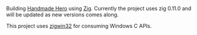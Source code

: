 Building [Handmade Hero](https://handmadehero.org/) using [Zig](https://ziglang.org). Currently the project uses zig 0.11.0 and will be updated as new versions comes along. 

This project uses [zigwin32](https://github.com/marlersoft/zigwin32) for consuming Windows C APIs.
